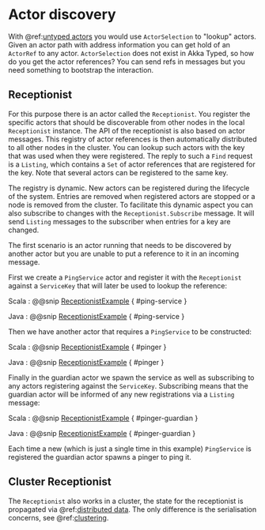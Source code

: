 # Actor discovery

With @ref:[untyped actors](general/addressing.md) you would use `ActorSelection` to "lookup" actors. Given an actor path with 
address information you can get hold of an `ActorRef` to any actor. `ActorSelection` does not exist in Akka Typed, 
so how do you get the actor references? You can send refs in messages but you need something to bootstrap the interaction.

## Receptionist

For this purpose there is an actor called the `Receptionist`. You register the specific actors that should be discoverable 
from other nodes in the local `Receptionist` instance. The API of the receptionist is also based on actor messages. 
This registry of actor references is then automatically distributed to all other nodes in the cluster. 
You can lookup such actors with the key that was used when they were registered. The reply to such a `Find` request is 
a `Listing`, which contains a `Set` of actor references that are registered for the key. Note that several actors can be 
registered to the same key.

The registry is dynamic. New actors can be registered during the lifecycle of the system. Entries are removed when 
registered actors are stopped or a node is removed from the cluster. To facilitate this dynamic aspect you can also subscribe 
to changes with the `Receptionist.Subscribe` message. It will send `Listing` messages to the subscriber when entries for a key are changed.

The first scenario is an actor running that needs to be discovered by another actor but you are unable
to put a reference to it in an incoming message.

First we create a `PingService` actor and register it with the `Receptionist` against a
`ServiceKey` that will later be used to lookup the reference:

Scala
:  @@snip [ReceptionistExample]($akka$/akka-cluster-typed/src/test/scala/docs/akka/cluster/typed/ReceptionistExampleSpec.scala) { #ping-service }

Java
:  @@snip [ReceptionistExample]($akka$/akka-cluster-typed/src/test/java/jdocs/akka/cluster/typed/ReceptionistExampleTest.java) { #ping-service }

Then we have another actor that requires a `PingService` to be constructed:

Scala
:  @@snip [ReceptionistExample]($akka$/akka-cluster-typed/src/test/scala/docs/akka/cluster/typed/ReceptionistExampleSpec.scala) { #pinger }

Java
:  @@snip [ReceptionistExample]($akka$/akka-cluster-typed/src/test/java/jdocs/akka/cluster/typed/ReceptionistExampleTest.java) { #pinger }

Finally in the guardian actor we spawn the service as well as subscribing to any actors registering
against the `ServiceKey`. Subscribing means that the guardian actor will be informed of any
new registrations via a `Listing` message:

Scala
:  @@snip [ReceptionistExample]($akka$/akka-cluster-typed/src/test/scala/docs/akka/cluster/typed/ReceptionistExampleSpec.scala) { #pinger-guardian }

Java
:  @@snip [ReceptionistExample]($akka$/akka-cluster-typed/src/test/java/jdocs/akka/cluster/typed/ReceptionistExampleTest.java) { #pinger-guardian }

Each time a new (which is just a single time in this example) `PingService` is registered the 
guardian actor spawns a pinger to ping it.

## Cluster Receptionist

The `Receptionist` also works in a cluster, the state for the receptionist is propagated via @ref:[distributed data](distributed-data.md).
The only difference is the serialisation concerns, see @ref:[clustering](cluster-typed.md).
